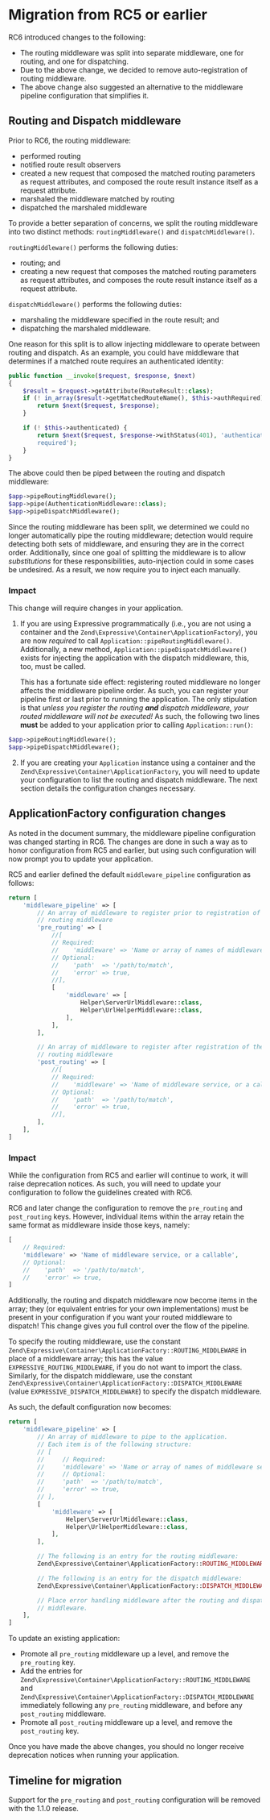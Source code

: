# Migration from RC5 or earlier

RC6 introduced changes to the following:

- The routing middleware was split into separate middleware, one for routing,
  and one for dispatching.
- Due to the above change, we decided to remove auto-registration of routing
  middleware.
- The above change also suggested an alternative to the middleware pipeline
  configuration that simplifies it.

## Routing and Dispatch middleware

Prior to RC6, the routing middleware:

- performed routing
- notified route result observers
- created a new request that composed the matched routing parameters as request
  attributes, and composed the route result instance itself as a request
  attribute.
- marshaled the middleware matched by routing
- dispatched the marshaled middleware

To provide a better separation of concerns, we split the routing middleware into
two distinct methods: `routingMiddleware()` and `dispatchMiddleware()`.

`routingMiddleware()` performs the following duties:

- routing; and
- creating a new request that composes the matched routing parameters as request
  attributes, and composes the route result instance itself as a request
  attribute.

`dispatchMiddleware()` performs the following duties:

- marshaling the middleware specified in the route result; and
- dispatching the marshaled middleware.

One reason for this split is to allow injecting middleware to operate between
routing and dispatch. As an example, you could have middleware that determines
if a matched route requires an authenticated identity:

```php
public function __invoke($request, $response, $next)
{
    $result = $request->getAttribute(RouteResult::class);
    if (! in_array($result->getMatchedRouteName(), $this->authRequired)) {
        return $next($request, $response);
    }

    if (! $this->authenticated) {
        return $next($request, $response->withStatus(401), 'authentication
        required');
    }
}
```

The above could then be piped between the routing and dispatch middleware:

```php
$app->pipeRoutingMiddleware();
$app->pipe(AuthenticationMiddleware::class);
$app->pipeDispatchMiddleware();
```

Since the routing middleware has been split, we determined we could no longer
automatically pipe the routing middleware; detection would require detecting
both sets of middleware, and ensuring they are in the correct order.
Additionally, since one goal of splitting the middleware is to allow
*substitutions* for these responsibilities, auto-injection could in some cases
be undesired. As a result, we now require you to inject each manually.

### Impact

This change will require changes in your application.

1. If you are using Expressive programmatically (i.e., you are not using
   a container and the `Zend\Expressive\Container\ApplicationFactory`),
   you are now *required* to call `Application::pipeRoutingMiddleware()`.
   Additionally, a new method, `Application::pipeDispatchMiddleware()` exists
   for injecting the application with the dispatch middleware, this, too, must
   be called.

   This has a fortunate side effect: registering routed middleware no longer
   affects the middleware pipeline order. As such, you can register your
   pipeline first or last prior to running the application. The only stipulation
   is that _unless you register the routing **and** dispatch middleware, your routed
   middleware will not be executed!_ As such, the following two lines **must**
   be added to your application prior to calling `Application::run()`:

```php
$app->pipeRoutingMiddleware();
$app->pipeDispatchMiddleware();
```

2. If you are creating your `Application` instance using a container and the
   `Zend\Expressive\Container\ApplicationFactory`, you will need to update your
   configuration to list the routing and dispatch middleware. The next section
   details the configuration changes necessary.

## ApplicationFactory configuration changes

As noted in the document summary, the middleware pipeline configuration was
changed starting in RC6.  The changes are done in such a way as to honor
configuration from RC5 and earlier, but using such configuration will now prompt
you to update your application.

RC5 and earlier defined the default `middleware_pipeline` configuration as follows:

```php
return [
    'middleware_pipeline' => [
        // An array of middleware to register prior to registration of the
        // routing middleware
        'pre_routing' => [
            //[
            // Required:
            //    'middleware' => 'Name or array of names of middleware services and/or callables',
            // Optional:
            //    'path'  => '/path/to/match',
            //    'error' => true,
            //],
            [
                'middleware' => [
                    Helper\ServerUrlMiddleware::class,
                    Helper\UrlHelperMiddleware::class,
                ],
            ],
        ],

        // An array of middleware to register after registration of the
        // routing middleware
        'post_routing' => [
            //[
            // Required:
            //    'middleware' => 'Name of middleware service, or a callable',
            // Optional:
            //    'path'  => '/path/to/match',
            //    'error' => true,
            //],
        ],
    ],
]
```

### Impact

While the configuration from RC5 and earlier will continue to work, it will
raise deprecation notices. As such, you will need to update your configuration
to follow the guidelines created with RC6.

RC6 and later change the configuration to remove the `pre_routing` and
`post_routing` keys. However, individual items within the array retain the same
format as middleware inside those keys, namely:

```php
[
    // Required:
    'middleware' => 'Name of middleware service, or a callable',
    // Optional:
    //    'path'  => '/path/to/match',
    //    'error' => true,
]
```

Additionally, the routing and dispatch middleware now become items in the array;
they (or equivalent entries for your own implementations) must be present in
your configuration if you want your routed middleware to dispatch!  This change
gives you full control over the flow of the pipeline.

To specify the routing middleware, use the constant
`Zend\Expressive\Container\ApplicationFactory::ROUTING_MIDDLEWARE` in place of
a middleware array; this has the value `EXPRESSIVE_ROUTING_MIDDLEWARE`, if you
do not want to import the class. Similarly, for the dispatch middleware, use the
constant `Zend\Expressive\Container\ApplicationFactory::DISPATCH_MIDDLEWARE`
(value `EXPRESSIVE_DISPATCH_MIDDLEWARE`) to specify the dispatch middleware.

As such, the default configuration now becomes:

```php
return [
    'middleware_pipeline' => [
        // An array of middleware to pipe to the application.
        // Each item is of the following structure:
        // [
        //     // Required:
        //     'middleware' => 'Name or array of names of middleware services and/or callables',
        //     // Optional:
        //     'path'  => '/path/to/match',
        //     'error' => true,
        // ],
        [
            'middleware' => [
                Helper\ServerUrlMiddleware::class,
                Helper\UrlHelperMiddleware::class,
            ],
        ],

        // The following is an entry for the routing middleware:
        Zend\Expressive\Container\ApplicationFactory::ROUTING_MIDDLEWARE,

        // The following is an entry for the dispatch middleware:
        Zend\Expressive\Container\ApplicationFactory::DISPATCH_MIDDLEWARE,

        // Place error handling middleware after the routing and dispatch
        // middleware.
    ],
]
```

To update an existing application:

- Promote all `pre_routing` middleware up a level, and remove the `pre_routing`
  key.
- Add the entries for `Zend\Expressive\Container\ApplicationFactory::ROUTING_MIDDLEWARE`
  and `Zend\Expressive\Container\ApplicationFactory::DISPATCH_MIDDLEWARE`
  immediately following any `pre_routing` middleware, and before any
  `post_routing` middleware.
- Promote all `post_routing` middleware up a level, and remove the
  `post_routing` key.

Once you have made the above changes, you should no longer receive deprecation
notices when running your application.

## Timeline for migration

Support for the `pre_routing` and `post_routing` configuration will be removed
with the 1.1.0 release.
